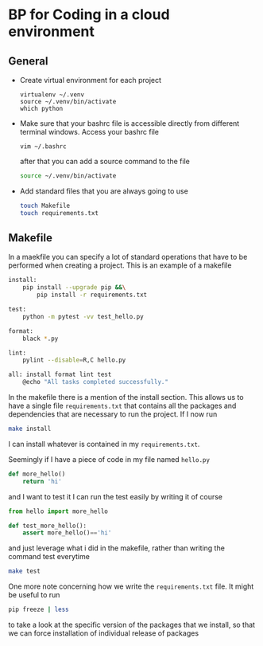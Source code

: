 # BP for Coding in a cloud environment

## General

* Create virtual environment for each project
    ```
    virtualenv ~/.venv     
    source ~/.venv/bin/activate    
    which python
    ```
* Make sure that your bashrc file is accessible directly from different terminal windows. Access your bashrc file
    ```
    vim ~/.bashrc
    ```
    after that you can add a source command to the file
    ```bash
    source ~/.venv/bin/activate
    ```
* Add standard files that you are always going to use
    ```bash
    touch Makefile
    touch requirements.txt
    ```

## Makefile

In a maekfile you can specify a lot of standard operations that have to be performed when creating a project. This is an example of a makefile
```bash
install:
	pip install --upgrade pip &&\
		pip install -r requirements.txt

test:
	python -m pytest -vv test_hello.py

format:
	black *.py

lint:
	pylint --disable=R,C hello.py

all: install format lint test
	@echo "All tasks completed successfully."
```

In the makefile there is a mention of the install section. This allows us to have a single file ```requirements.txt``` that contains all the packages and dependencies that are necessary to run the project. If I now run

```bash
make install
```
I can install whatever is contained in my ```requirements.txt```.

Seemingly if I have a piece of code in my file named ```hello.py```

```python
def more_hello()
    return 'hi'
```
and I want to test it I can run the test easily by writing it of course
```python
from hello import more_hello

def test_more_hello():
    assert more_hello()=='hi'
```

and just leverage what i did in the makefile, rather than writing the command test everytime

```bash
make test
```

One more note concerning how we write the ```requirements.txt``` file. It might be useful to run

```bash
pip freeze | less
```
to take a look at the specific version of the packages that we install, so that we can force installation of individual release of packages
